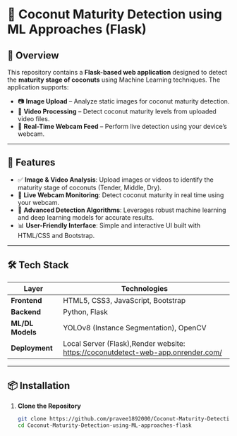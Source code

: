 # 🥥 Coconut Maturity Detection using ML Approaches (Flask)

## 🌟 Overview

This repository contains a **Flask-based web application** designed to detect the **maturity stage of coconuts** using Machine Learning techniques. The application supports:

- 📷 **Image Upload** – Analyze static images for coconut maturity detection.  
- 🎥 **Video Processing** – Detect coconut maturity levels from uploaded video files.  
- 📡 **Real-Time Webcam Feed** – Perform live detection using your device’s webcam.

---

## 🚀 Features

- ✅ **Image & Video Analysis**: Upload images or videos to identify the maturity stage of coconuts (Tender, Middle, Dry).
- 🎦 **Live Webcam Monitoring**: Detect coconut maturity in real time using your webcam.
- 🤖 **Advanced Detection Algorithms**: Leverages robust machine learning and deep learning models for accurate results.
- 📊 **User-Friendly Interface**: Simple and interactive UI built with HTML/CSS and Bootstrap.

---

## 🛠️ Tech Stack

| Layer           | Technologies                             |
|------------------|------------------------------------------|
| **Frontend**     | HTML5, CSS3, JavaScript, Bootstrap       |
| **Backend**      | Python, Flask                            |
| **ML/DL Models** | YOLOv8 (Instance Segmentation), OpenCV   |
| **Deployment**   | Local Server (Flask),Render website: https://coconutdetect-web-app.onrender.com/                 |

---

## 📦 Installation

1. **Clone the Repository**  
   ```bash
   git clone https://github.com/pravee1892000/Coconut-Maturity-Detection-using-ML-approaches-flask.git
   cd Coconut-Maturity-Detection-using-ML-approaches-flask
